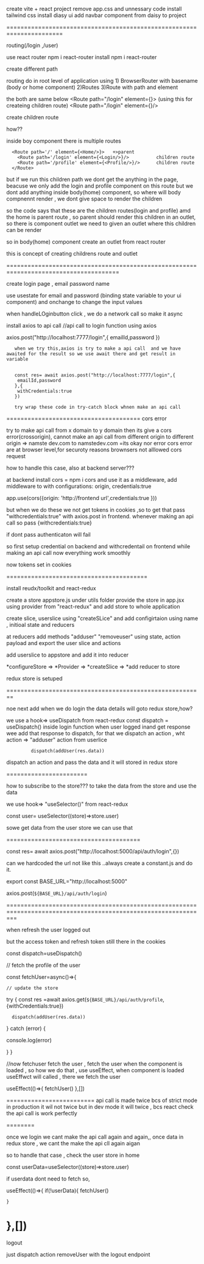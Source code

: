 create vite + react project 
remove app.css and unnessary code 
install tailwind css
install diasy ui
add navbar component from daisy to project

======================================================================

routing(/login ,/user)

use react router
npm i react-router
install npm i react-router

create different path

routing do in root level of application
using  1) BrowserRouter with basename (body or home component)
        2)Routes
        3)Route with path and element


the both are same below
 <Route path="/login" element={<Body/>}></Route>  (using this for createing children route)
  <Route path="/login" element={<Body/>}/>

  
create children route

how??  <Route path="/login" element={}></Route>

inside boy component there is multiple routes


      <Route path='/' element={<Home/>}>   +>parent
        <Route path='/login' element={<Login/>}/>          children route
        <Route path='/profile' element={<Profile/>}/>      children route
      </Route>

but if we run this children path we dont get the anything in the page, beacuse  we only add the login and profile component on this route but we dont add anything inside body(home) component, so where will body compnennt render , we dont give space to render  the children 

so the code says that these are the children routes(login and profile)  amd the home is parent route , so parent should render this children in an outlet, so there is component outlet we need to given an outlet where this children can be render 

so in body(home)  component create an outlet from react router

this is concept of creating childrens route and outlet



======================================================================================


create login page , email password name


use usestate for email and password (binding state variable to your ui component)
 and onchange to change the input values 

when handleLOginbutton click , we do a network call so make it async

install axios to api call 
        //api call to login function using axios

 axios.post("http://localhost:7777/login",{
        emailId,password
       })

       when we try this,axios is try to make a api call  and we have awaited for the result so we use await there and get result in variable


       const res= await axios.post("http://localhost:7777/login",{
        emailId,password
       },{
        withCredentials:true
       })

       try wrap these code in try-catch block whnen make an api call

======================================
cors error

try to make api call from x domain to y domain then its give a cors error(crossorigin), cannot make an api call from different origin to different origin => 
                                      namste dev.com to namstedev.com =its okay nor error 
cors error are at browser level,for securoty reasons brownsers not alllowed cors request

how to handle this case, also at backend server??? 

at backend install cors = npm i cors and use it as a middleware, add middleware to with configurations: origin, credentials:true

app.use(cors({origin: 'http://frontend url',credentials:true }))

but when we do these we not get tokens in  cookies  ,so to get that pass "withcredentials:true" with axios.post in frontend.
whenever making an api call so pass {withcredentials:true}

if dont pass authenticaton will fail

so first setup credential on backend and withcredentail on frontend  while making an api call now everything work smoothly

now tokens set in  cookies


========================================

install reudx/toolkit and react-redux

create a store appstore.js under utils folder
provide the store in app.jsx using provider from "react-redux" and add store to whole application

create slice, userslice using "createSLice" and add configirtaion  using name , initioal state and reducers

at reducers  add methods  "adduser" "removeuser"  using state, action payload and export the user slice and actions

add userslice to appstore and add it into reducer 

*configureStore =>
*Provider =>
*createSlice =>
*add reducer to store

redux store is setuped

========================================================

noe next add when we do login the data details will goto redux store,how?

we use a hook=> useDispatch from react-redux
    const dispatch = useDispatch()
inside login function when user logged inand get response wee add that response to dispatch, 
for that we dispatch an action , wht action => "adduser" action from userlice

             dispatch(addUser(res.data))

dispatch an action and pass the data and it will stored in redux store

=======================

how to subscribe to the store???  to take the data from the store and use the data


we use hook=> "useSelector()" from react-redux

  const user= useSelector((store)=>store.user)

  sowe  get data from the user store we can use that


======================================

const res= await axios.post("http://localhost:5000/api/auth/login",{})


can we hardcoded the url not like this ..always create a constant.js and do it.

export const BASE_URL="http://localhost:5000"

axios.post(`${BASE_URL}/api/auth/login`)



===============================================================================================================

when refresh the user logged out

but the access token and refresh token still there in the cookies


 
  const dispatch=useDispatch()

// fetch the profile of the user

  const fetchUser=async()=>{

    // update the store
try {
      const  res =await axios.get(`${BASE_URL}/api/auth/profile`,{withCredentials:true})

      dispatch(addUser(res.data))
      

  
} catch (error) {

  console.log(error)
  
}
  }

  //now fetchuser fetch the user , fetch the user when the component is loaded , so how we do that , use useEffect, when component is loaded useEffwct will called , there we fetch the user

  useEffect(()=>{
    fetchUser()
  },[])




=========================
api call is made twice bcs of strict mode in production it wil not twice but in dev mode it will twice , bcs react check the api call is work perfectly  

========

once we login we cant make the api call again and again,, once data in redux store , we cant the make the api cll again aigan

so to handle that case , check the user store in home

const userData=useSelector((store)=>store.user)

if userdata dont need to fetch so,

  useEffect(()=>{
    if(!userData){
    fetchUser()

    }
  },[])
===========================================

logout

just dispatch action removeUser with the logout endpoint